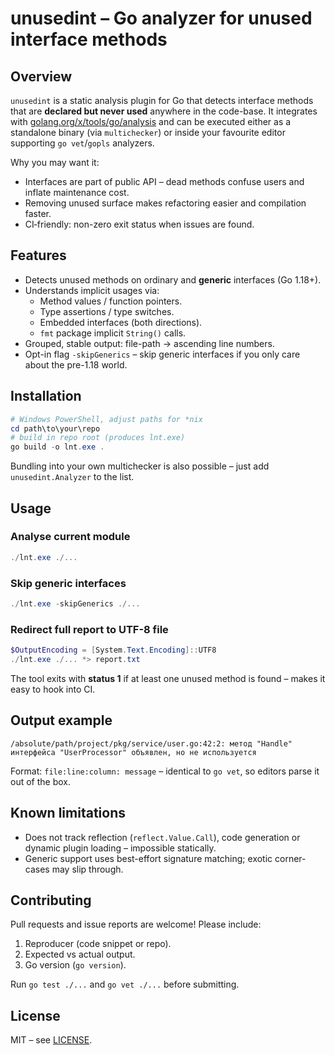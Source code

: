 # unusedint – Go analyzer for unused interface methods

## Overview
`unusedint` is a static analysis plugin for Go that detects interface methods that
are **declared but never used** anywhere in the code-base. It integrates with
[golang.org/x/tools/go/analysis](https://pkg.go.dev/golang.org/x/tools/go/analysis)
and can be executed either as a standalone binary (via `multichecker`) or inside
your favourite editor supporting `go vet`/`gopls` analyzers.

Why you may want it:
* Interfaces are part of public API – dead methods confuse users and inflate
  maintenance cost.
* Removing unused surface makes refactoring easier and compilation faster.
* CI‐friendly: non-zero exit status when issues are found.

## Features
* Detects unused methods on ordinary and **generic** interfaces (Go 1.18+).
* Understands implicit usages via:
  * Method values / function pointers.
  * Type assertions / type switches.
  * Embedded interfaces (both directions).
  *  `fmt` package implicit `String()` calls.
* Grouped, stable output: file-path → ascending line numbers.
* Opt-in flag `-skipGenerics` – skip generic interfaces if you only care about
  the pre-1.18 world.

## Installation
```powershell
# Windows PowerShell, adjust paths for *nix
cd path\to\your\repo
# build in repo root (produces lnt.exe)
go build -o lnt.exe .
```
Bundling into your own multichecker is also possible – just add
`unusedint.Analyzer` to the list.

## Usage
### Analyse current module
```powershell
./lnt.exe ./...
```

### Skip generic interfaces
```powershell
./lnt.exe -skipGenerics ./...
```

### Redirect full report to UTF-8 file
```powershell
$OutputEncoding = [System.Text.Encoding]::UTF8
./lnt.exe ./... *> report.txt
```

The tool exits with **status 1** if at least one unused method is found – makes
it easy to hook into CI.

## Output example
```
/absolute/path/project/pkg/service/user.go:42:2: метод "Handle" интерфейса "UserProcessor" объявлен, но не используется
```

Format: `file:line:column: message` – identical to `go vet`, so editors parse it
out of the box.

## Known limitations
* Does not track reflection (`reflect.Value.Call`), code generation or dynamic
  plugin loading – impossible statically.
* Generic support uses best-effort signature matching; exotic corner-cases may
  slip through.

## Contributing
Pull requests and issue reports are welcome! Please include:
1. Reproducer (code snippet or repo).
2. Expected vs actual output.
3. Go version (`go version`).

Run `go test ./...` and `go vet ./...` before submitting.

## License
MIT – see [LICENSE](LICENSE). 